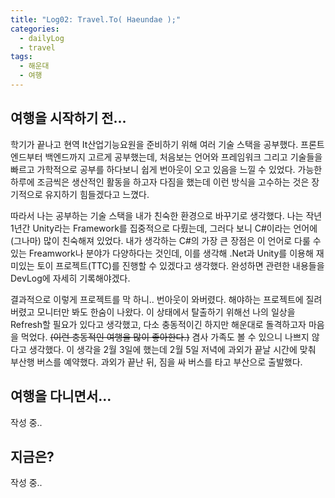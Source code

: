 ```yaml
---
title: "Log02: Travel.To( Haeundae );"
categories:
  - dailyLog
  - travel
tags:
  - 해운대
  - 여행
---
```


## 여행을 시작하기 전...

 학기가 끝나고 현역 It산업기능요원을 준비하기 위해 여러 기술 스택을 공부했다. 프론트엔드부터 백엔드까지 고르게 공부했는데, 처음보는 언어와 프레임워크 그리고 기술들을 빠르고 가학적으로 공부를 하다보니 쉽게 번아웃이 오고 있음을 느낄 수 있었다. 가능한 하루에 조금씩은 생산적인 활동을 하고자 다짐을 했는데 이런 방식을 고수하는 것은 장기적으로 유지하기 힘들겠다고 느꼈다. 

 따라서 나는 공부하는 기술 스택을 내가 친숙한 환경으로 바꾸기로 생각했다. 나는 작년 1년간 Unity라는 Framework를 집중적으로 다뤘는데, 그러다 보니 C#이라는 언어에 (그나마) 많이 친숙해져 있었다. 내가 생각하는 C#의 가장 큰 장점은 이 언어로 다룰 수 있는 Freamwork나 분야가 다양하다는 것인데, 이를 생각해 .Net과 Unity를 이용해 재미있는 토이 프로젝트(TTC)를 진행할 수 있겠다고 생각했다. 완성하면 관련한 내용들을 DevLog에 자세히 기록해야겠다.
 
 결과적으로 이렇게 프로젝트를 막 하니.. 번아웃이 와버렸다. 해야하는 프로젝트에 질려버렸고 모니터만 봐도 한숨이 나왔다. 이 상태에서 탈출하기 위해선 나의 일상을 Refresh할 필요가 있다고 생각했고, 다소 충동적이긴 하지만 해운대로 돌격하고자 마음을 먹었다. ~~(이런 충동적인 여행을 많이 좋아한다.)~~ 겸사 가족도 볼 수 있으니 나쁘지 않다고 생각했다. 이 생각을 2월 3일에 했는데 2월 5일 저녁에 과외가 끝날 시간에 맞춰 부산행 버스를 예약했다. 과외가 끝난 뒤, 짐을 싸 버스를 타고 부산으로 출발했다.

## 여행을 다니면서...

작성 중..

## 지금은?

작성 중..